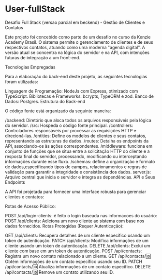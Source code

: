 # User-fullStack

Desafio Full Stack (versao parcial em beckend) - Gestão de Clientes e Contatos

Este projeto foi concebido como parte de um desafio no curso da Kenzie Academy Brasil. O sistema permite o gerenciamento de clientes e de seus respectivos contatos, atuando como uma moderna "agenda digital". A versão atual se concentra na lógica do servidor e na API, com intenções futuras de integração a um front-end.

Tecnologias Empregadas

Para a elaboração do back-end deste projeto, as seguintes tecnologias foram utilizadas:

Linguagem de Programação: NodeJs com Express, otimizado com TypeScript.
Bibliotecas e Frameworks: bcrypts, TypeORM e zod.
Banco de Dados: Postgres.
Estrutura do Back-end

O código fonte está organizado da seguinte maneira:

/backend: Diretório que aloca todos os arquivos responsáveis pela lógica do servidor.
/src: Hospeda o código fonte principal.
/controllers: Controladores responsáveis por processar as requisições HTTP e direcioná-las.
/entities: Define os modelos de clientes e seus contatos, representando as estruturas de dados.
/routes: Detalha os endpoints da API, associando-os às ações correspondentes.
/middleware: funciona em conjunto de funções que se situa entre a solicitação HTTP do cliente e a resposta final do servidor, processando, modificando ou interceptando informações durante esse fluxo.
/schemas: define a organização e formato de dados,especificando tipos de campos, relacionamentos e regras de validação para garantir a integridade e consistência dos dados.
server.js: Arquivo central que inicia o servidor e integra as dependências.
API e Seus Endpoints

A API foi projetada para fornecer uma interface robusta para gerenciar clientes e contatos:

Rotas de Acesso Público:

POST /api/login-clients: é feito o login baseada nas informacoes do usuário:
POST /api/clients: Adiciona um novo cliente ao sistema com base nos dados fornecidos.
Rotas Protegidas (Requer Autenticação):

GET /api/clients: Recupera detalhes de um cliente específico usando um token de autenticação.
PATCH /api/clients: Modifica informações de um cliente usando um token de autenticação.
DELETE /api/clients: Exclui um cliente com base em um token de autenticação.
POST /api/contacts: Registra um novo contato relacionado a um cliente.
GET /api/contacts/:id: Obtém informações de um contato específico usando seu ID.
PATCH /api/contacts/:id: Atualiza informações de um contato específico.
DELETE /api/contacts/:id: Remove um contato utilizando seu ID.
